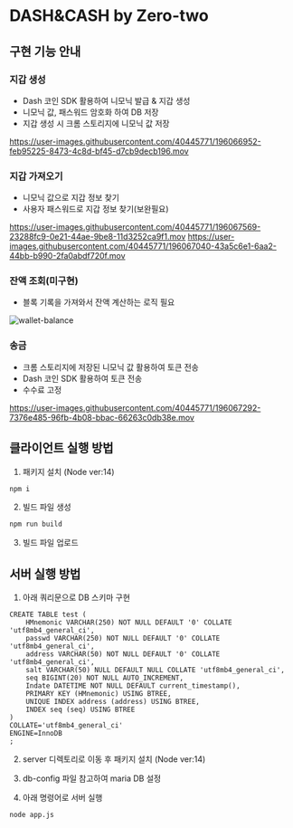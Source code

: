 # DASH&CASH by Zero-two

## 구현 기능 안내

### 지갑 생성

- Dash 코인 SDK 활용하여 니모닉 발급 & 지갑 생성
- 니모닉 값, 패스워드 암호화 하여 DB 저장
- 지갑 생성 시 크롬 스토리지에 니모닉 값 저장

https://user-images.githubusercontent.com/40445771/196066952-feb95225-8473-4c8d-bf45-d7cb9decb196.mov

### 지갑 가져오기

- 니모닉 값으로 지갑 정보 찾기
- 사용자 패스워드로 지갑 정보 찾기(보완필요)

https://user-images.githubusercontent.com/40445771/196067569-23288fc9-0e21-44ae-9be8-11d3252ca9f1.mov
https://user-images.githubusercontent.com/40445771/196067040-43a5c6e1-6aa2-44bb-b990-2fa0abdf720f.mov

### 잔액 조회(미구현)

- 블록 기록을 가져와서 잔액 계산하는 로직 필요

![wallet-balance](https://user-images.githubusercontent.com/40445771/196067084-614384a3-3676-44d8-b759-8652ab7190bb.png)

### 송금

- 크롬 스토리지에 저장된 니모닉 값 활용하여 토큰 전송
- Dash 코인 SDK 활용하여 토큰 전송
- 수수료 고정

https://user-images.githubusercontent.com/40445771/196067292-7376e485-96fb-4b08-bbac-66263c0db38e.mov

## 클라이언트 실행 방법

1. 패키지 설치 (Node ver:14)

```bash
npm i
```

2. 빌드 파일 생성

```bash
npm run build
```

3. 빌드 파일 업로드

## 서버 실행 방법

1. 아래 쿼리문으로 DB 스키마 구현

```
CREATE TABLE test (
    HMnemonic VARCHAR(250) NOT NULL DEFAULT '0' COLLATE         'utf8mb4_general_ci',
    passwd VARCHAR(250) NOT NULL DEFAULT '0' COLLATE 'utf8mb4_general_ci',
    address VARCHAR(50) NOT NULL DEFAULT '0' COLLATE 'utf8mb4_general_ci',
    salt VARCHAR(50) NULL DEFAULT NULL COLLATE 'utf8mb4_general_ci',
    seq BIGINT(20) NOT NULL AUTO_INCREMENT,
    Indate DATETIME NOT NULL DEFAULT current_timestamp(),
    PRIMARY KEY (HMnemonic) USING BTREE,
    UNIQUE INDEX address (address) USING BTREE,
    INDEX seq (seq) USING BTREE
)
COLLATE='utf8mb4_general_ci'
ENGINE=InnoDB
;
```

2. server 디렉토리로 이동 후 패키지 설치 (Node ver:14)

3. db-config 파일 참고하여 maria DB 설정

4. 아래 명령어로 서버 실행

```bash
node app.js
```
